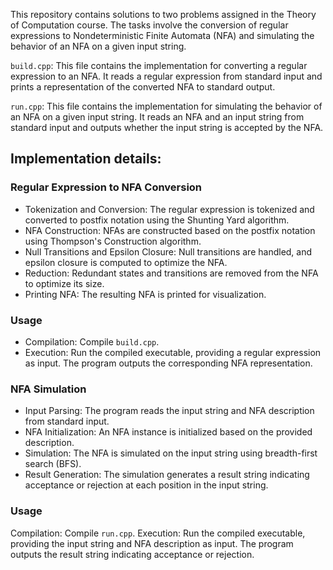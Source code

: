 This repository contains solutions to two problems assigned in the Theory of Computation course. The tasks involve the conversion of regular expressions to Nondeterministic Finite Automata (NFA) and simulating the behavior of an NFA on a given input string.

`build.cpp`: This file contains the implementation for converting a regular expression to an NFA. It reads a regular expression from standard input and prints a representation of the converted NFA to standard output.

`run.cpp`: This file contains the implementation for simulating the behavior of an NFA on a given input string. It reads an NFA and an input string from standard input and outputs whether the input string is accepted by the NFA.

## Implementation details:

### Regular Expression to NFA Conversion
- Tokenization and Conversion: The regular expression is tokenized and converted to postfix notation using the Shunting Yard algorithm.
- NFA Construction: NFAs are constructed based on the postfix notation using Thompson's Construction algorithm.
- Null Transitions and Epsilon Closure: Null transitions are handled, and epsilon closure is computed to optimize the NFA.
- Reduction: Redundant states and transitions are removed from the NFA to optimize its size.
- Printing NFA: The resulting NFA is printed for visualization.

### Usage
- Compilation: Compile `build.cpp`.
- Execution: Run the compiled executable, providing a regular expression as input. The program outputs the corresponding NFA representation.


### NFA Simulation
- Input Parsing: The program reads the input string and NFA description from standard input.
- NFA Initialization: An NFA instance is initialized based on the provided description.
- Simulation: The NFA is simulated on the input string using breadth-first search (BFS).
- Result Generation: The simulation generates a result string indicating acceptance or rejection at each position in the input string.
### Usage
Compilation: Compile `run.cpp`.
Execution: Run the compiled executable, providing the input string and NFA description as input. The program outputs the result string indicating acceptance or rejection.


